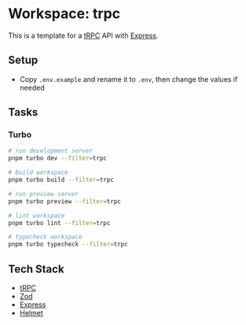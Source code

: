 # Workspace: trpc

This is a template for a [tRPC](https://trpc.io) API with [Express](https://expressjs.com).

## Setup

- Copy `.env.example` and rename it to `.env`, then change the values if needed

## Tasks

### Turbo

```sh
# run development server
pnpm turbo dev --filter=trpc

# build workspace
pnpm turbo build --filter=trpc

# run preview server
pnpm turbo preview --filter=trpc

# lint workspace
pnpm turbo lint --filter=trpc

# typecheck workspace
pnpm turbo typecheck --filter=trpc
```

## Tech Stack

- [tRPC](https://trpc.io)
- [Zod](https://zod.dev)
- [Express](https://expressjs.com)
- [Helmet](https://helmetjs.github.io)
